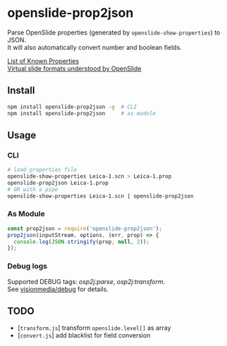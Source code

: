 # openslide-prop2json

Parse OpenSlide properties (generated by `openslide-show-properties`) to JSON.  
It will also automatically convert number and boolean fields.

[List of Known Properties](http://openslide.org/docs/properties/)  
[Virtual slide formats understood by OpenSlide](http://openslide.org/formats/)

## Install

```sh
npm install openslide-prop2json -g  # CLI
npm install openslide-prop2json     # as module
```

## Usage

### CLI

```sh
# load properties file
openslide-show-properties Leica-1.scn > Leica-1.prop
openslide-prop2json Leica-1.prop
# OR with a pipe
openslide-show-properties Leica-1.scn | openslide-prop2json
```

### As Module

```js
const prop2json = require('openslide-prop2json');
prop2json(inputStream, options, (err, prop) => {
  console.log(JSON.stringify(prop, null, 2));
});
```

### Debug logs

Supported DEBUG tags: *osp2j:parse*, *osp2j:transform*.  
See [visionmedia/debug](https://github.com/visionmedia/debug/) for details.

## TODO

- [`transform.js`] transform `openslide.level[]` as array
- [`convert.js`] add blacklist for field conversion
